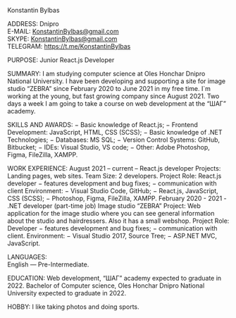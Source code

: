 Konstantin Bylbas 
 
ADDRESS: Dnipro  
E-MAIL: KonstantinBylbas@gmail.com  
SKYPE: KonstantinBylbas@gmail.com  
TELEGRAM: https://t.me/KonstantinBylbas 
 
PURPOSE: Junior React.js Developer 
 
SUMMARY: 
I am studying computer science at Oles Honchar Dnipro National University. I have been developing and supporting a site for image studio “ZEBRA” since February 2020 to June 2021 in my free time. I`m working at the young, but fast growing company since August 2021.
Two days a week I am going to take a course on web development at the “ШАГ” academy. 
 
SKILLS AND AWARDS: 
−	Basic knowledge of React.js; 
−	Frontend Development: JavaScript, HTML, CSS (SCSS); 
−	Basic knowledge of .NET Technologies; 
−	Databases: MS SQL; 
−	Version Control Systems: GitHub, Bitbucket; 
−	IDEs: Visual Studio, VS code; 
−	Other: Adobe Photoshop, Figma, FileZilla, XAMPP. 
 
WORK EXPERIENCE: 
August 2021 – current – React.js developer 
Projects: Landing pages, web sites.
Team Size: 2 developers.
Project Role: React.js developer
−	features development and bug fixes;
−	communication with client
Environment:
−	Visual Studio Code, GitHub;
−	React.js, JavaScript, CSS (SCSS);
−	Photoshop, Figma, FileZilla, XAMPP.
February 2020 - 2021 - .NET developer (part-time job)
Image studio “ZEBRA” 
Project: Web application for the image studio where you can see general information about the studio and hairdressers. Also it has a small webshop. 
Project Role: Developer
−	features development and bug fixes;
−	communication with client.
Environment: 
−	Visual Studio 2017, Source Tree;
−	ASP.NET MVC, JavaScript.
 
LANGUAGES:  
English — Pre-Intermediate.  
 
EDUCATION: 
Web development, “ШАГ” academy expected to graduate in 2022.
Bachelor of Computer science, Oles Honchar Dnipro National University expected to graduate in 2022.
 
HOBBY: 
I like taking photos and doing sports. 

